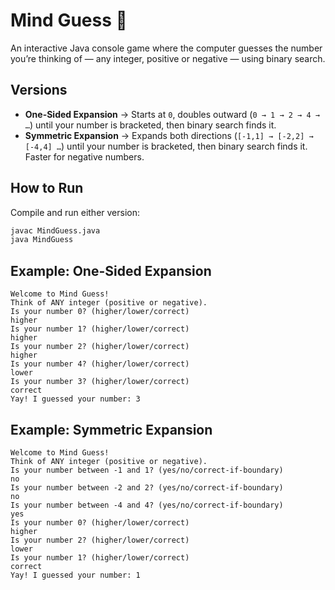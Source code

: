 

# Mind Guess 🎯

An interactive Java console game where the computer guesses the number you’re thinking of — any integer, positive or negative — using binary search.

## Versions

* **One-Sided Expansion** → Starts at `0`, doubles outward (`0 → 1 → 2 → 4 → …`) until your number is bracketed, then binary search finds it.
* **Symmetric Expansion** → Expands both directions (`[-1,1] → [-2,2] → [-4,4] …`) until your number is bracketed, then binary search finds it. Faster for negative numbers.

## How to Run

Compile and run either version:

```bash
javac MindGuess.java
java MindGuess
```

## Example: One-Sided Expansion

```
Welcome to Mind Guess!
Think of ANY integer (positive or negative).
Is your number 0? (higher/lower/correct)
higher
Is your number 1? (higher/lower/correct)
higher
Is your number 2? (higher/lower/correct)
higher
Is your number 4? (higher/lower/correct)
lower
Is your number 3? (higher/lower/correct)
correct
Yay! I guessed your number: 3
```

## Example: Symmetric Expansion

```
Welcome to Mind Guess!
Think of ANY integer (positive or negative).
Is your number between -1 and 1? (yes/no/correct-if-boundary)
no
Is your number between -2 and 2? (yes/no/correct-if-boundary)
no
Is your number between -4 and 4? (yes/no/correct-if-boundary)
yes
Is your number 0? (higher/lower/correct)
higher
Is your number 2? (higher/lower/correct)
lower
Is your number 1? (higher/lower/correct)
correct
Yay! I guessed your number: 1
```
